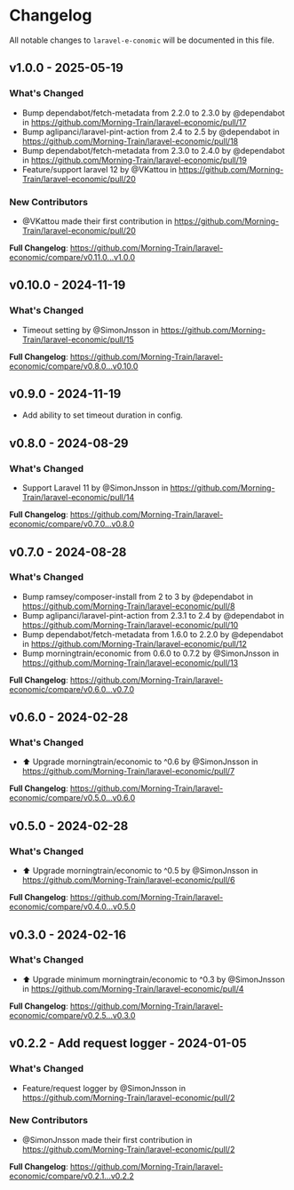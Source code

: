 # Changelog

All notable changes to `laravel-e-conomic` will be documented in this file.

## v1.0.0 - 2025-05-19

### What's Changed

* Bump dependabot/fetch-metadata from 2.2.0 to 2.3.0 by @dependabot in https://github.com/Morning-Train/laravel-economic/pull/17
* Bump aglipanci/laravel-pint-action from 2.4 to 2.5 by @dependabot in https://github.com/Morning-Train/laravel-economic/pull/18
* Bump dependabot/fetch-metadata from 2.3.0 to 2.4.0 by @dependabot in https://github.com/Morning-Train/laravel-economic/pull/19
* Feature/support laravel 12 by @VKattou in https://github.com/Morning-Train/laravel-economic/pull/20

### New Contributors

* @VKattou made their first contribution in https://github.com/Morning-Train/laravel-economic/pull/20

**Full Changelog**: https://github.com/Morning-Train/laravel-economic/compare/v0.11.0...v1.0.0

## v0.10.0 - 2024-11-19

### What's Changed

* Timeout setting by @SimonJnsson in https://github.com/Morning-Train/laravel-economic/pull/15

**Full Changelog**: https://github.com/Morning-Train/laravel-economic/compare/v0.8.0...v0.10.0

## v0.9.0 - 2024-11-19

- Add ability to set timeout duration in config.

## v0.8.0 - 2024-08-29

### What's Changed

* Support Laravel 11 by @SimonJnsson in https://github.com/Morning-Train/laravel-economic/pull/14

**Full Changelog**: https://github.com/Morning-Train/laravel-economic/compare/v0.7.0...v0.8.0

## v0.7.0 - 2024-08-28

### What's Changed

* Bump ramsey/composer-install from 2 to 3 by @dependabot in https://github.com/Morning-Train/laravel-economic/pull/8
* Bump aglipanci/laravel-pint-action from 2.3.1 to 2.4 by @dependabot in https://github.com/Morning-Train/laravel-economic/pull/10
* Bump dependabot/fetch-metadata from 1.6.0 to 2.2.0 by @dependabot in https://github.com/Morning-Train/laravel-economic/pull/12
* Bump morningtrain/economic from 0.6.0 to 0.7.2 by @SimonJnsson in https://github.com/Morning-Train/laravel-economic/pull/13

**Full Changelog**: https://github.com/Morning-Train/laravel-economic/compare/v0.6.0...v0.7.0

## v0.6.0 - 2024-02-28

### What's Changed

* ⬆️ Upgrade morningtrain/economic to ^0.6 by @SimonJnsson in https://github.com/Morning-Train/laravel-economic/pull/7

**Full Changelog**: https://github.com/Morning-Train/laravel-economic/compare/v0.5.0...v0.6.0

## v0.5.0 - 2024-02-28

### What's Changed

* ⬆️ Upgrade morningtrain/economic to ^0.5 by @SimonJnsson in https://github.com/Morning-Train/laravel-economic/pull/6

**Full Changelog**: https://github.com/Morning-Train/laravel-economic/compare/v0.4.0...v0.5.0

## v0.3.0 - 2024-02-16

### What's Changed

* ⬆️ Upgrade minimum morningtrain/economic to ^0.3 by @SimonJnsson in https://github.com/Morning-Train/laravel-economic/pull/4

**Full Changelog**: https://github.com/Morning-Train/laravel-economic/compare/v0.2.5...v0.3.0

## v0.2.2 - Add request logger - 2024-01-05

### What's Changed

* Feature/request logger by @SimonJnsson in https://github.com/Morning-Train/laravel-economic/pull/2

### New Contributors

* @SimonJnsson made their first contribution in https://github.com/Morning-Train/laravel-economic/pull/2

**Full Changelog**: https://github.com/Morning-Train/laravel-economic/compare/v0.2.1...v0.2.2
